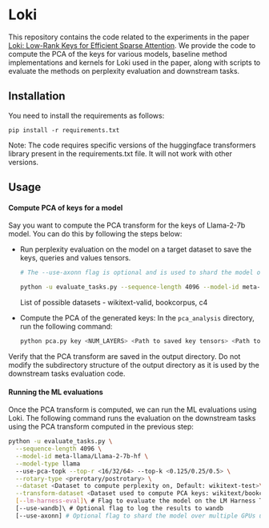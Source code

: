 # Loki

This repository contains the code related to the experiments in the paper [Loki: Low-Rank Keys for Efficient Sparse Attention](https://arxiv.org/abs/2406.02542).
We provide the code to compute the PCA of the keys for various models, baseline method implementations and kernels for Loki used in the paper, along with scripts to evaluate the methods on perplexity evaluation and downstream tasks.

## Installation
You need to install the requirements as follows:

```
pip install -r requirements.txt
```

Note: The code requires specific versions of the huggingface transformers library present in the requirements.txt file. It will not work with other versions.

## Usage

#### Compute PCA of keys for a model
Say you want to compute the PCA transform for the keys of Llama-2-7b model. You can do this by following the steps below:

- Run perplexity evaluation on the model on a target dataset to save the keys, queries and values tensors.
  ```bash
  # The --use-axonn flag is optional and is used to shard the model over multiple GPUs using AxoNN

  python -u evaluate_tasks.py --sequence-length 4096 --model-id meta-llama/Llama-2-7b-hf --model-type llama --dataset wikitext-valid --save-tensors --tensor-dir <Directory to save tensors> --use-topk --top-k 1 [--use-axonn]
  ```
  List of possible datasets - wikitext-valid, bookcorpus, c4

- Compute the PCA of the generated keys: In the `pca_analysis` directory, run the following command:

  ```bash
  python pca.py key <NUM_LAYERS> <Path to saved key tensors> <Path to output the PCA transforms>
  ```
Verify that the PCA transform are saved in the output directory. Do not modify the subdirectory structure of the output directory as it is used by the downstream tasks evaluation code.

#### Running the ML evaluations
Once the PCA transform is computed, we can run the ML evaluations using Loki. The following command runs the evaluation on the downstream tasks using the PCA transform computed in the previous step:

```bash
python -u evaluate_tasks.py \
  --sequence-length 4096 \
  --model-id meta-llama/Llama-2-7b-hf \
  --model-type llama 
  --use-pca-topk --top-r <16/32/64> --top-k <0.125/0.25/0.5> \
  --rotary-type <prerotary/postrotary> \
  --dataset <Dataset to compute perplexity on, Default: wikitext-test>\
  --transform-dataset <Dataset used to compute PCA keys: wikitext/bookcorpus/c4, Default:wikitext>\
  [--lm-harness-eval]\ # Flag to evaluate the model on the LM Harness Tasks
  [--use-wandb]\ # Optional flag to log the results to wandb
  [--use-axonn] # Optional flag to shard the model over multiple GPUs using AxoNN
```


<!---
#### Reproducing the results
We have provided slurm scripts to evaluate the baseline methods and Loki on the downstream tasks. You can run the scripts as follows:

- Generating the keys for the models:
First, you need to modify the template saver script based on your machine slurm configuration. You also need to modify the OUT_TENSOR_DATA_PATH in the script to save the keys to the desired location. Then you can run the script as follows:

```
# Generate batch scripts for the "saver" experiment
<>

# Run the batch scripts for the particular model
<>

```

- Compute the PCA transform for the generated keys:
```

```

### With AxoNN's tensor parallelism

Additionally, you can add `--use-axonn` flag to shard a large model like llama-13b over multiple GPUs.
For this you will need to launch the code using mpirun


```
mpirun -np 2 python -u evaluate_tasks.py --sequence-length 4096 --model-id meta-llama/Llama-2-13b-hf --model-type llama --use-h2o --heavy-ratio 0.1 --use-axonn
```
--->


